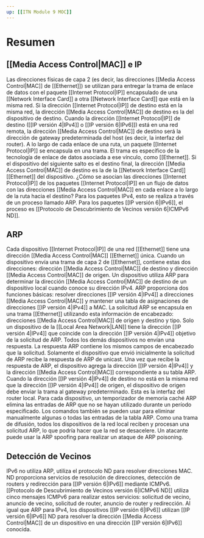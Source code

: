 ```yaml
---
up: [[ITN Module 9 MOC]]
---
```

# Resumen

## [[Media Access Control|MAC]] e IP

Las direcciones físicas de capa 2 (es decir, las direcciones [[Media Access Control|MAC]] de [[Ethernet]]) se utilizan para entregar la trama de enlace de datos con el paquete [[Internet Protocol|IP]] encapsulado de una [[Network Interface Card]] a otra [[Network Interface Card]] que está en la misma red. Si la dirección [[Internet Protocol|IP]] de destino está en la misma red, la dirección [[Media Access Control|MAC]] de destino es la del dispositivo de destino. Cuando la dirección [[Internet Protocol|IP]] de destino ([[IP versión 4|IPv4]] o [[IP versión 6|IPv6]]) está en una red remota, la dirección [[Media Access Control|MAC]] de destino será la dirección de gateway predeterminada del host (es decir, la interfaz del router). A lo largo de cada enlace de una ruta, un paquete [[Internet Protocol|IP]] se encapsula en una trama. El trama es específico de la tecnología de enlace de datos asociada a ese vínculo, como [[Ethernet]]. Si el dispositivo del siguiente salto es el destino final, la dirección [[Media Access Control|MAC]] de destino es la de la [[Network Interface Card]] [[Ethernet]] del dispositivo. ¿Cómo se asocian las direcciones [[Internet Protocol|IP]] de los paquetes [[Internet Protocol|IP]] en un flujo de datos con las direcciones [[Media Access Control|MAC]] en cada enlace a lo largo de la ruta hacia el destino? Para los paquetes IPv4, esto se realiza a través de un proceso llamado ARP. Para los paquetes [[IP versión 6|IPv6]], el proceso es [[Protocolo de Descubrimiento de Vecinos versión 6|ICMPv6 ND]].

## ARP

Cada dispositivo [[Internet Protocol|IP]] de una red [[Ethernet]] tiene una dirección [[Media Access Control|MAC]] [[Ethernet]] única. Cuando un dispositivo envía una trama de capa 2 de [[Ethernet]], contiene estas dos direcciones: dirección [[Media Access Control|MAC]] de destino y dirección [[Media Access Control|MAC]] de origen. Un dispositivo utiliza ARP para determinar la dirección [[Media Access Control|MAC]] de destino de un dispositivo local cuando conoce su dirección IPv4. ARP proporciona dos funciones básicas: resolver direcciones [[IP versión 4|IPv4]] a direcciones [[Media Access Control|MAC]] y mantener una tabla de asignaciones de direcciones [[IP versión 4|IPv4]] a MAC. La solicitud ARP se encapsula en una trama [[Ethernet]] utilizando esta información de encabezado: direcciones [[Media Access Control|MAC]] de origen y destino y tipo. Solo un dispositivo de la [[Local Area Network|LAN]] tiene la dirección [[IP versión 4|IPv4]] que coincide con la dirección [[IP versión 4|IPv4]] objetivo de la solicitud de ARP. Todos los demás dispositivos no envían una respuesta. La respuesta ARP contiene los mismos campos de encabezado que la solicitud. Solamente el dispositivo que envió inicialmente la solicitud de ARP recibe la respuesta de ARP de unicast. Una vez que recibe la respuesta de ARP, el dispositivo agrega la dirección [[IP versión 4|IPv4]] y la dirección [[Media Access Control|MAC]] correspondiente a su tabla ARP. Cuando la dirección [[IP versión 4|IPv4]] de destino no está en la misma red que la dirección [[IP versión 4|IPv4]] de origen, el dispositivo de origen debe enviar la trama al gateway predeterminado. Esta es la interfaz del router local. Para cada dispositivo, un temporizador de memoria caché ARP elimina las entradas de ARP que no se hayan utilizado durante un período especificado. Los comandos también se pueden usar para eliminar manualmente algunas o todas las entradas de la tabla ARP. Como una trama de difusión, todos los dispositivos de la red local reciben y procesan una solicitud ARP, lo que podría hacer que la red se desacelere. Un atacante puede usar la ARP spoofing para realizar un ataque de ARP poisoning.

## Detección de Vecinos

IPv6 no utiliza ARP, utiliza el protocolo ND para resolver direcciones MAC. ND proporciona servicios de resolución de direcciones, detección de routers y redirección para [[IP versión 6|IPv6]] mediante ICMPv6. [[Protocolo de Descubrimiento de Vecinos versión 6|ICMPv6 ND]] utiliza cinco mensajes ICMPv6 para realizar estos servicios: solicitud de vecino, anuncio de vecino, solicitud de router, anuncio de router y redirección. Al igual que ARP para IPv4, los dispositivos [[IP versión 6|IPv6]] utilizan [[IP versión 6|IPv6]] ND para resolver la dirección [[Media Access Control|MAC]] de un dispositivo en una dirección [[IP versión 6|IPv6]] conocida.